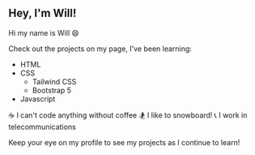 ## Hey, I'm Will!

Hi my name is Will :smile:

Check out the projects on my page, I've been learning:

- HTML
- CSS
  - Tailwind CSS
  - Bootstrap 5
- Javascript

:coffee: I can't code anything without coffee
:snowboarder: I like to snowboard!
:telephone_receiver: I work in telecommunications

Keep your eye on my profile to see my projects as I continue to learn!

<!--
**WillPierson1/WillPierson1** is a ✨ _special_ ✨ repository because its `README.md` (this file) appears on your GitHub profile.

Here are some ideas to get you started:

- 🔭 I’m currently working on ...
- 🌱 I’m currently learning ...
- 👯 I’m looking to collaborate on ...
- 🤔 I’m looking for help with ...
- 💬 Ask me about ...
- 📫 How to reach me: ...
- 😄 Pronouns: ...
- ⚡ Fun fact: ...
-->
